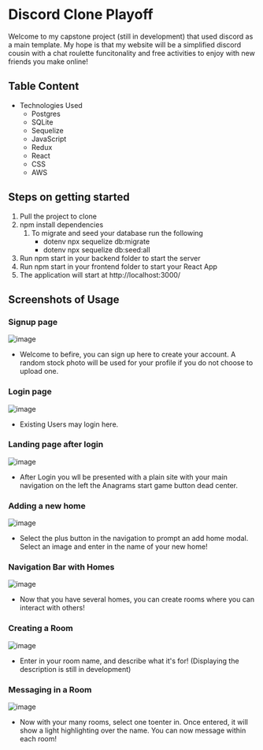 # Discord Clone Playoff

Welcome to my capstone project (still in development) that used discord as a main template. My hope is that my website will be a simplified discord cousin with a chat roulette funcitonality and free activities to enjoy with new friends you make online!

## Table Content

- Technologies Used
  - Postgres
  - SQLite
  - Sequelize
  - JavaScript
  - Redux
  - React
  - CSS
  - AWS

## Steps on getting started

1.  Pull the project to clone
2.  npm install dependencies
    1. To migrate and seed your database run the following
       - dotenv npx sequelize db:migrate
       - dotenv npx sequelize db:seed:all
3.  Run npm start in your backend folder to start the server
4.  Run npm start in your frontend folder to start your React App
5.  The application will start at http://localhost:3000/

## Screenshots of Usage

### Signup page

![image](https://befire.s3.us-west-1.amazonaws.com/Screen+Shot+2022-12-11+at+6.08.56+PM.png)

- Welcome to befire, you can sign up here to create your account. A random stock photo will be used for your profile if you do not choose to upload one.

### Login page

![image](https://befire.s3.us-west-1.amazonaws.com/Screen+Shot+2022-12-11+at+6.08.43+PM.png)

- Existing Users may login here.

### Landing page after login

![image](https://befire.s3.us-west-1.amazonaws.com/Screen+Shot+2022-12-11+at+6.23.14+PM.png)

- After Login you wll be presented with a plain site with your main navigation on the left the Anagrams start game button dead center.

### Adding a new home

![image](https://befire.s3.us-west-1.amazonaws.com/Screen+Shot+2022-12-11+at+6.27.54+PM.png)

- Select the plus button in the navigation to prompt an add home modal. Select an image and enter in the name of your new home!

### Navigation Bar with Homes

![image](https://befire.s3.us-west-1.amazonaws.com/Screen+Shot+2022-12-11+at+6.33.50+PM.png)

- Now that you have several homes, you can create rooms where you can interact with others!

### Creating a Room

![image](https://befire.s3.us-west-1.amazonaws.com/Screen+Shot+2022-12-11+at+6.35.46+PM.png)

- Enter in your room name, and describe what it's for! (Displaying the description is still in development)

### Messaging in a Room

![image](https://befire.s3.us-west-1.amazonaws.com/Screen+Shot+2022-12-11+at+6.38.45+PM.png)

- Now with your many rooms, select one toenter in. Once entered, it will show a light highlighting over the name. You can now message within each room!
